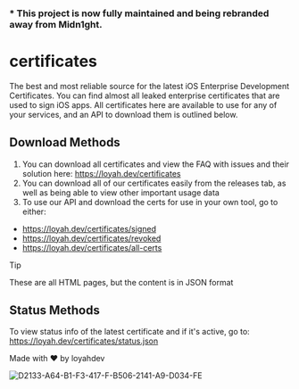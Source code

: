 ### * This project is now fully maintained and being rebranded away from Midn1ght.
# certificates
The best and most reliable source for the latest iOS Enterprise Development Certificates.
You can find almost all leaked enterprise certificates that are used to sign iOS apps.
All certificates here are available to use for any of your services, and an API to download them is outlined below.

## Download Methods
1. You can download all certificates and view the FAQ with issues and their solution here: https://loyah.dev/certificates
2. You can download all of our certificates easily from the releases tab, as well as being able to view other important usage data
3. To use our API and download the certs for use in your own tool, go to either:
- https://loyah.dev/certificates/signed
- https://loyah.dev/certificates/revoked
- https://loyah.dev/certificates/all-certs
> [!TIP]
> These are all HTML pages, but the content is in JSON format

## Status Methods
To view status info of the latest certificate and if it's active, go to: https://loyah.dev/certificates/status.json

Made with ❤️ by loyahdev

![D2133-A64-B1-F3-417-F-B506-2141-A9-D034-FE](https://github.com/user-attachments/assets/93598713-ffb4-4dfc-b7b5-18dcdc493823)
